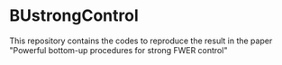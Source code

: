 # BUstrongControl
This repository contains the codes to reproduce the result in the paper "Powerful bottom-up procedures for strong FWER control"
